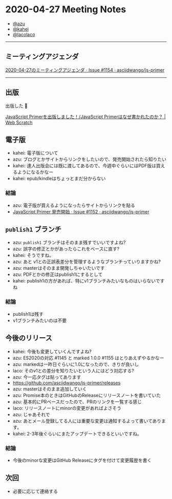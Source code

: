 # 2020-04-27 Meeting Notes

- [@azu](https://github.com/azu)
- [@kahei](https://github.com/kahei)
- [@lacolaco](https://github.com/lacolaco)

----

## ミーティングアジェンダ

[2020-04-27のミーティングアジェンダ · Issue #1154 · asciidwango/js-primer](https://github.com/asciidwango/js-primer/issues/1154)

----

## 出版

出版した :tada:

[JavaScript Primerを出版しました！/JavaScript Primerはなぜ書かれたのか？ | Web Scratch](https://efcl.info/2020/04/27/jsprimer/)

## 電子版

- kahei: 電子版について
- azu: ブログとかサイトからリンクをしたいので、発売開始されたら知りたい
- kahei: 達人出版会には既に渡してあるので、今週中ぐらいにはPDF版は買えるようになるかなー
- kahei: epub/kindleはちょっとまだ分からない

### 結論

- azu: 電子版が買えるようになったらサイトからリンクを貼る
- [JavaScript Primer 発売開始 · Issue #1152 · asciidwango/js-primer](https://github.com/asciidwango/js-primer/issues/1152)

## `publish1` ブランチ

- azu: `publish1` ブランチはそのまま残すでいいですよね?
- azu: 誤字の修正とかがあったらこれをベースに直す?
- kahei: そうですね。
- azu: あと v1との正誤表差分を管理するようなブランチっていりますかね?
- azu: masterはそのまま開発しちゃいたいです
- azu: PDFとかの修正はpublish1にするとして
- kahei: publish1の方があれば、特にv1ブランチみたいなものはいらないですね

### 結論

- publish1は残す
- v1ブランチみたいのは不要

## 今後のリリース

- kahei: 今後も変更していくんですよね?
- azu: ES2020の対応 #1145 と marked 1.0.0 #1155 はとりあえずやるかなー
- azu: markedは一昨日ぐらいに1.0になったので、きりが良いし
- laco: そのv1との差分を知りたいという人にはどう対応する?
- azu: 今一応タグは貼ってあります
- https://github.com/asciidwango/js-primer/releases
- azu: masterはそのまま追加していく
- azu: Promise本のときはGitHubのReleaseにリリースノートを書いていた
- azu: 基本的にPRベースだったので、PRのリンクを一覧する感じ
- laco: リリースノートにminorの変更があればよさそう
- azu: じゃあそれで
- azu: あとメール登録してる人には重要な変更は通知するよって書いてあります。
- kahei: 2-3年後ぐらいにまたアップデートできるといいですね。

### 結論

- 今後のminorな変更はGitHub Releaseにタグを付けて変更履歴を書く


## 次回

- 必要に応じて連絡する